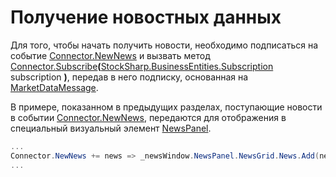 # Получение новостных данных

Для того, чтобы начать получить новости, необходимо подписаться на событие [Connector.NewNews](xref:StockSharp.Algo.Connector.NewNews) и вызвать метод [Connector.Subscribe](xref:StockSharp.Algo.Connector.Subscribe(StockSharp.BusinessEntities.Subscription))**(**[StockSharp.BusinessEntities.Subscription](xref:StockSharp.BusinessEntities.Subscription) subscription **)**, передав в него подписку, основанная на [MarketDataMessage](xref:StockSharp.Messages.MarketDataMessage).

В примере, показанном в предыдущих разделах, поступающие новости в событии [Connector.NewNews](xref:StockSharp.Algo.Connector.NewNews), передаются для отображения в специальный визуальный элемент [NewsPanel](xref:StockSharp.Xaml.NewsPanel).

```cs
...
Connector.NewNews += news => _newsWindow.NewsPanel.NewsGrid.News.Add(news);
...
							
```
